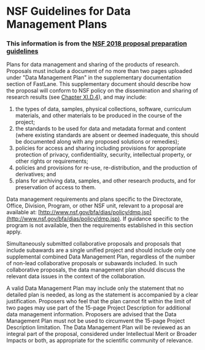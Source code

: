# NSF Guidelines for Data Management Plans

### This information is from the [NSF 2018 proposal preparation guidelines](https://www.nsf.gov/pubs/policydocs/pappg18_1/pappg_2.jsp#IIC2j)

Plans for data management and sharing of the products of research. Proposals must include a document of no more than two pages uploaded under "Data Management Plan" in the supplementary documentation section of FastLane. This supplementary document should describe how the proposal will conform to NSF policy on the dissemination and sharing of research results (see [Chapter XI.D.4](https://www.nsf.gov/pubs/policydocs/pappg18_1/pappg_6.jsp#XID4)), and may include:

1. the types of data, samples, physical collections, software, curriculum materials, and other materials to be produced in the course of the project;
2. the standards to be used for data and metadata format and content (where existing standards are absent or deemed inadequate, this should be documented along with any proposed solutions or remedies);
3. policies for access and sharing including provisions for appropriate protection of privacy, confidentiality, security, intellectual property, or other rights or requirements;
4. policies and provisions for re-use, re-distribution, and the production of derivatives; and
5. plans for archiving data, samples, and other research products, and for preservation of access to them.

Data management requirements and plans specific to the Directorate, Office, Division, Program, or other NSF unit, relevant to a proposal are available at: [http://www.nsf.gov/bfa/dias/policy/dmp.jsp](http://www.nsf.gov/bfa/dias/policy/dmp.jsp). If guidance specific to the program is not available, then the requirements established in this section apply.

Simultaneously submitted collaborative proposals and proposals that include subawards are a single unified project and should include only one supplemental combined Data Management Plan, regardless of the number of non-lead collaborative proposals or subawards included. In such collaborative proposals, the data management plan should discuss the relevant data issues in the context of the collaboration.

A valid Data Management Plan may include only the statement that no detailed plan is needed, as long as the statement is accompanied by a clear justification. Proposers who feel that the plan cannot fit within the limit of two pages may use part of the 15-page Project Description for additional data management information. Proposers are advised that the Data Management Plan must not be used to circumvent the 15-page Project Description limitation. The Data Management Plan will be reviewed as an integral part of the proposal, considered under Intellectual Merit or Broader Impacts or both, as appropriate for the scientific community of relevance.